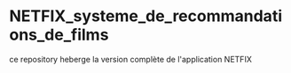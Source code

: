 # NETFIX_systeme_de_recommandations_de_films
ce repository heberge la version complète de l'application NETFIX
